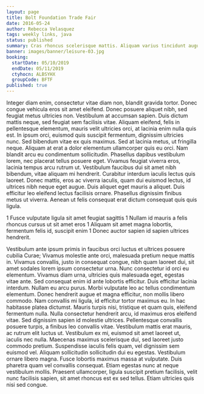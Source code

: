```yaml
---
layout: page
title: Bolt Foundation Trade Fair
date: 2016-05-24
author: Rebecca Velasquez
tags: weekly links, java
status: published
summary: Cras rhoncus scelerisque mattis. Aliquam varius tincidunt augue eget laoreet.
banner: images/banner/leisure-03.jpg
booking:
  startDate: 05/10/2019
  endDate: 05/11/2019
  ctyhocn: ALBSYHX
  groupCode: BFTF
published: true
---
```

Integer diam enim, consectetur vitae diam non, blandit gravida tortor. Donec congue vehicula eros sit amet eleifend. Donec posuere aliquet nibh, sed feugiat metus ultricies non. Vestibulum at accumsan sapien. Duis dictum mattis neque, sed feugiat sem facilisis vitae. Aliquam eleifend, felis in pellentesque elementum, mauris velit ultricies orci, at lacinia enim nulla quis est. In ipsum orci, euismod quis suscipit fermentum, dignissim ultricies nunc. Sed bibendum vitae ex quis maximus. Sed at lacinia metus, ut fringilla neque. Aliquam at erat a dolor elementum ullamcorper quis eu orci. Nam blandit arcu eu condimentum sollicitudin. Phasellus dapibus vestibulum lorem, nec placerat tellus posuere eget.
Vivamus feugiat viverra eros, lacinia tempus arcu rutrum ut. Vestibulum faucibus dui sit amet nibh bibendum, vitae aliquam mi hendrerit. Curabitur interdum iaculis lectus quis laoreet. Donec mattis, eros ac viverra iaculis, quam dui euismod lectus, id ultrices nibh neque eget augue. Duis aliquet eget mauris a aliquet. Duis efficitur leo eleifend lectus facilisis ornare. Phasellus dignissim finibus metus ut viverra. Aenean ut felis consequat erat dictum consequat quis quis ligula.

1 Fusce vulputate ligula sit amet feugiat sagittis
1 Nullam id mauris a felis rhoncus cursus ut sit amet eros
1 Aliquam sit amet magna lobortis, fermentum felis id, suscipit enim
1 Donec auctor sapien id sapien ultrices hendrerit.

Vestibulum ante ipsum primis in faucibus orci luctus et ultrices posuere cubilia Curae; Vivamus molestie ante orci, malesuada pretium neque mattis in. Vivamus convallis, justo in consequat congue, nibh quam laoreet dui, sit amet sodales lorem ipsum consectetur urna. Nunc consectetur id orci eu elementum. Vivamus diam urna, ultricies quis malesuada eget, egestas vitae ante. Sed consequat enim id ante lobortis efficitur. Duis efficitur lacinia interdum. Nullam eu arcu purus. Morbi vulputate leo ac tellus condimentum elementum. Donec hendrerit augue et magna efficitur, non mollis libero commodo. Nam convallis mi ligula, id efficitur tortor maximus eu.
In hac habitasse platea dictumst. Mauris turpis nisi, tristique et quam quis, eleifend fermentum nulla. Nulla consectetur hendrerit arcu, id maximus eros eleifend vitae. Sed dignissim sapien id molestie ultrices. Pellentesque convallis posuere turpis, a finibus leo convallis vitae. Vestibulum mattis erat mauris, ac rutrum elit luctus ut. Vestibulum ex mi, euismod sit amet laoreet ut, iaculis nec nulla. Maecenas maximus scelerisque dui, sed laoreet justo commodo pretium. Suspendisse iaculis felis quam, vel dignissim sem euismod vel. Aliquam sollicitudin sollicitudin dui eu egestas. Vestibulum ornare libero magna. Fusce lobortis maximus massa at vulputate. Duis pharetra quam vel convallis consequat. Etiam egestas nunc at neque vestibulum mollis. Praesent ullamcorper, ligula suscipit pretium facilisis, velit nunc facilisis sapien, sit amet rhoncus est ex sed tellus. Etiam ultricies quis nisi sed congue.
